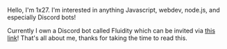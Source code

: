 Hello, I'm 1x27. I'm interested in anything Javascript, webdev, node.js, and especially Discord bots!

Currently I own a Discord bot called Fluidity which can be invited via [this link](https://discord.com/api/oauth2/authorize?client_id=804083356677046312&permissions=8&scope=bot%20applications.commands)!
That's all about me, thanks for taking the time to read this.
